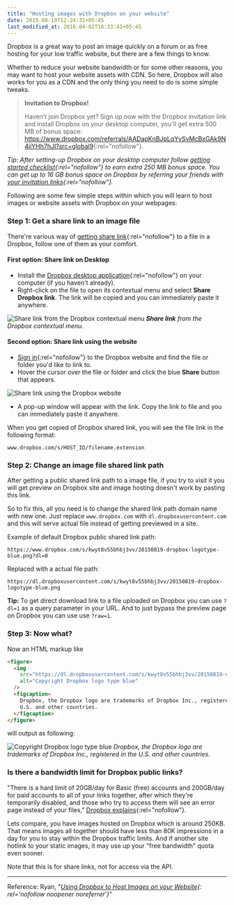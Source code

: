 ```yaml
---
title: "Hosting images with Dropbox on your website"
date: 2015-08-19T12:24:31+05:45
last_modified_at: 2016-04-02T16:33:41+05:45
---
```


Dropbox is a great way to post an image quickly on a forum or as free hosting for your low traffic website, but there are a few things to know.

Whether to reduce your website bandwidth or for some other reasons, you may want to host your website assets with CDN. So here, Dropbox will also works for you as a CDN and the only thing you need to do is some simple tweaks.

> **Invitation to Dropbox!**
>
> Haven't join Dropbox yet? Sign up now with the Dropbox invitation link and install Dropbox on your desktop computer, you'll get extra 500 MB of bonus space: <https://www.dropbox.com/referrals/AADapKnBJpLqYvSvMcBxGAk9N4iiYHh7hJI?src=global9>{:rel="nofollow"}.

_Tip: After setting-up Dropbox on your desktop computer follow [getting started checklist](https://www.dropbox.com/gs){:rel="nofollow"} to earn extra 250 MB bonus space. You can get up to 16 GB bonus space on Dropbox by referring your friends with [your invitation links](https://www.dropbox.com/account/referrals){:rel="nofollow"}._

<!-- Old A/C short referal link but still works:
- <https://db.tt/pFyuOKMN>
- <https://www.dropbox.com/referrals/AAAmt0PisKWhPpDshYs46Cj-cdpdBh0Xa60?src=global9> -->

Following are some few simple steps within which you will learn to host images or website assets with Dropbox on your webpages:

### Step 1: Get a share link to an image file

There're various way of [getting share link](https://www.dropbox.com/help/167){:rel="nofollow"} to a file in a Dropbox, follow one of them as your comfort.

#### First option: Share link on Desktop

- Install the [Dropbox desktop application](https://www.dropbox.com/downloading){:rel="nofollow"} on your computer (if you haven't already).
- Right-click on the file to open its contextual menu and select **Share Dropbox link**. The link will be copied and you can immediately paste it anywhere.

![Share link from the Dropbox contextual menu](https://dl.dropboxusercontent.com/s/dem4lq19tmcgp1u/20150819-dropbox-share-link-on-desktop.png "Share link from the Dropbox contextual menu")
_**Share link** from the Dropbox contextual menu._

#### Second option: Share link using the website

- [Sign in](https://www.dropbox.com/login){:rel="nofollow"} to the Dropbox website and find the file or folder you'd like to link to.
- Hover the cursor over the file or folder and click the blue **Share** button that appears.

![Share link using the Dropbox website](https://dl.dropboxusercontent.com/s/e1n60amfrty1gt0/20150819-dropbox-bamboo-sharing-button-share-link-on-web.png "Share link using the Dropbox website")

- A pop-up window will appear with the link. Copy the link to file and you can immediately paste it anywhere.

When you get copied of Dropbox shared link, you will see the file link in the following format:

```text
www.dropbox.com/s/HOST_ID/filename.extension
```

### Step 2: Change an image file shared link path

After getting a public shared link path to a image file, if you try to visit it you will get preview on Dropbox site and image hosting doesn't work by pasting this link.

So to fix this, all you need is to change the shared link path domain name with new one. Just replace `www.dropbox.com` with `dl.dropboxusercontent.com` and this will serve actual file instead of getting previewed in a site.

Example of default Dropbox public shared link path:

```text
https://www.dropbox.com/s/kwyt8v55bhbj3vv/20150819-dropbox-logotype-blue.png?dl=0
```

Replaced with a actual file path:

```text
https://dl.dropboxusercontent.com/s/kwyt8v55bhbj3vv/20150819-dropbox-logotype-blue.png
```

**Tip:** To get direct download link to a file uploaded on Dropbox you can use `?dl=1` as a query parameter in your URL. And to just bypass the preview page on Dropbox you can use use `?raw=1`.

### Step 3: Now what?

Now an HTML markup like

```html
<figure>
  <img
    src="https://dl.dropboxusercontent.com/s/kwyt8v55bhbj3vv/20150819-dropbox-logotype-blue.png"
    alt="Copyright Dropbox logo type blue"
  />
  <figcaption>
    Dropbox, the Dropbox logo are trademarks of Dropbox Inc., registered in the
    U.S. and other countries.
  </figcaption>
</figure>
```

will output as following:

![Copyright Dropbox logo type blue](https://dl.dropboxusercontent.com/s/kwyt8v55bhbj3vv/20150819-dropbox-logotype-blue.png "Copyright Dropbox logo type blue")
_Dropbox, the Dropbox logo are trademarks of Dropbox Inc., registered in the U.S. and other countries._

### Is there a bandwidth limit for Dropbox public links?

"There is a hard limit of 20GB/day for Basic (free) accounts and 200GB/day for paid accounts to all of your links together, after which they're temporarily disabled, and those who try to access them will see an error page instead of your files," [Dropbox explains](https://www.dropbox.com/help/4204){:rel="nofollow"}.

Lets compare, you have images hosted on Dropbox which is around 250KB. That means images all together should have less than 80K impressions in a day for you to stay within the Dropbox traffic limits. And if another site hotlink to your static images, it may use up your "free bandwidth" quota even sooner.

Note that this is for share links, not for access via the API.

---

Reference: Ryan, "_[Using Dropbox to Host Images on your Website](http://ryanmo.co/2013/11/03/dropboxsharedlinks/){: rel='nofollow noopener noreferrer'}_"
